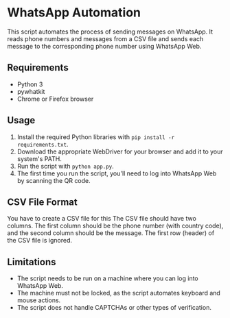 # WhatsApp Automation

This script automates the process of sending messages on WhatsApp. It reads phone numbers and messages from a CSV file and sends each message to the corresponding phone number using WhatsApp Web.

## Requirements

- Python 3
- pywhatkit
- Chrome or Firefox browser

## Usage

1. Install the required Python libraries with `pip install -r requirements.txt`.
2. Download the appropriate WebDriver for your browser and add it to your system's PATH.
3. Run the script with `python app.py`.
4. The first time you run the script, you'll need to log into WhatsApp Web by scanning the QR code.

## CSV File Format
You have to create a CSV file for this 
The CSV file should have two columns. The first column should be the phone number (with country code), and the second column should be the message. The first row (header) of the CSV file is ignored.

## Limitations

- The script needs to be run on a machine where you can log into WhatsApp Web.
- The machine must not be locked, as the script automates keyboard and mouse actions.
- The script does not handle CAPTCHAs or other types of verification.